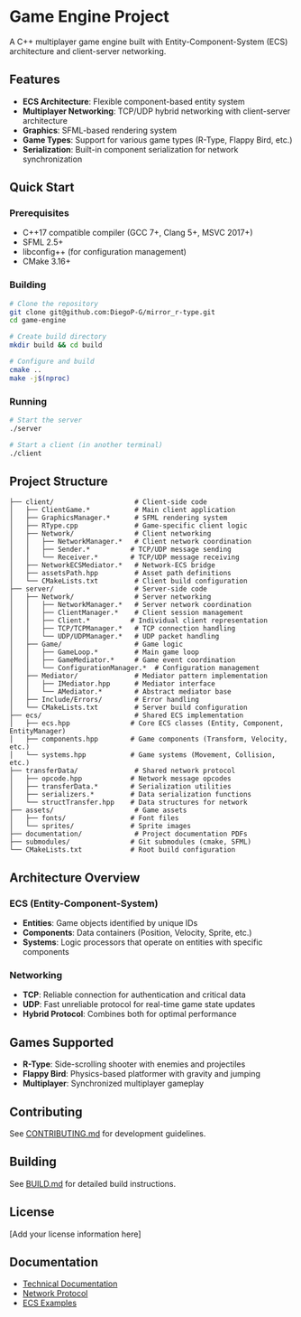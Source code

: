 # Game Engine Project

A C++ multiplayer game engine built with Entity-Component-System (ECS) architecture and client-server networking.

## Features

- **ECS Architecture**: Flexible component-based entity system
- **Multiplayer Networking**: TCP/UDP hybrid networking with client-server architecture
- **Graphics**: SFML-based rendering system
- **Game Types**: Support for various game types (R-Type, Flappy Bird, etc.)
- **Serialization**: Built-in component serialization for network synchronization

## Quick Start

### Prerequisites

- C++17 compatible compiler (GCC 7+, Clang 5+, MSVC 2017+)
- SFML 2.5+
- libconfig++ (for configuration management)
- CMake 3.16+

### Building

```bash
# Clone the repository
git clone git@github.com:DiegoP-G/mirror_r-type.git
cd game-engine

# Create build directory
mkdir build && cd build

# Configure and build
cmake ..
make -j$(nproc)
```

### Running

```bash
# Start the server
./server

# Start a client (in another terminal)
./client
```

## Project Structure

```
├── client/                    # Client-side code
│   ├── ClientGame.*           # Main client application
│   ├── GraphicsManager.*      # SFML rendering system  
│   ├── RType.cpp              # Game-specific client logic
│   ├── Network/               # Client networking
│   │   ├── NetworkManager.*   # Client network coordination
│   │   ├── Sender.*          # TCP/UDP message sending
│   │   └── Receiver.*        # TCP/UDP message receiving
│   ├── NetworkECSMediator.*   # Network-ECS bridge
│   ├── assetsPath.hpp         # Asset path definitions
│   └── CMakeLists.txt         # Client build configuration
├── server/                    # Server-side code
│   ├── Network/               # Server networking
│   │   ├── NetworkManager.*   # Server network coordination
│   │   ├── ClientManager.*    # Client session management
│   │   ├── Client.*          # Individual client representation
│   │   ├── TCP/TCPManager.*   # TCP connection handling
│   │   └── UDP/UDPManager.*   # UDP packet handling
│   ├── Game/                  # Game logic
│   │   ├── GameLoop.*         # Main game loop
│   │   ├── GameMediator.*     # Game event coordination
│   │   └── ConfigurationManager.*  # Configuration management
│   ├── Mediator/              # Mediator pattern implementation
│   │   ├── IMediator.hpp      # Mediator interface
│   │   └── AMediator.*        # Abstract mediator base
│   ├── Include/Errors/        # Error handling
│   └── CMakeLists.txt         # Server build configuration
├── ecs/                       # Shared ECS implementation
│   ├── ecs.hpp               # Core ECS classes (Entity, Component, EntityManager)
│   ├── components.hpp        # Game components (Transform, Velocity, etc.)
│   └── systems.hpp           # Game systems (Movement, Collision, etc.)
├── transferData/              # Shared network protocol
│   ├── opcode.hpp            # Network message opcodes
│   ├── transferData.*        # Serialization utilities
│   ├── serializers.*         # Data serialization functions
│   └── structTransfer.hpp    # Data structures for network
├── assets/                    # Game assets
│   ├── fonts/                # Font files
│   └── sprites/              # Sprite images
├── documentation/             # Project documentation PDFs
├── submodules/               # Git submodules (cmake, SFML)
└── CMakeLists.txt            # Root build configuration
```

## Architecture Overview

### ECS (Entity-Component-System)

- **Entities**: Game objects identified by unique IDs
- **Components**: Data containers (Position, Velocity, Sprite, etc.)
- **Systems**: Logic processors that operate on entities with specific components

### Networking

- **TCP**: Reliable connection for authentication and critical data
- **UDP**: Fast unreliable protocol for real-time game state updates
- **Hybrid Protocol**: Combines both for optimal performance

## Games Supported

- **R-Type**: Side-scrolling shooter with enemies and projectiles
- **Flappy Bird**: Physics-based platformer with gravity and jumping
- **Multiplayer**: Synchronized multiplayer gameplay

## Contributing

See [CONTRIBUTING.md](CONTRIBUTING.md) for development guidelines.

## Building

See [BUILD.md](BUILD.md) for detailed build instructions.

## License

[Add your license information here]

## Documentation

- [Technical Documentation](docs/technical/)
- [Network Protocol](docs/network-protocol.md)
- [ECS Examples](docs/ecs-examples.md)
